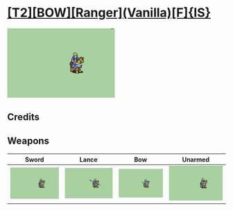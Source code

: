 # [\[T2\]\[BOW\]\[Ranger\]\(Vanilla\)\[F\]{IS}](../%5BT2%5D%5BBOW%5D%5BRanger%5D(Vanilla)%5BF%5D%7BIS%7D)

<img src="./1.%20Sword/Sword_000.png" alt="[T2][BOW][Ranger](Vanilla)[F]{IS} standing" />

## Credits



## Weapons


|Sword |Lance |Bow |Unarmed |
|  :---: | :---: | :---: | :---: |
| <img alt="Sword animation" src="./1.%20Sword/Sword.gif" /> | <img alt="Lance animation" src="./2.%20Lance/Lance.gif" /> | <img alt="Bow animation" src="./5.%20Bow/Bow.gif" /> | <img alt="Unarmed animation" src="./8.%20Unarmed/Unarmed.gif" /> |

